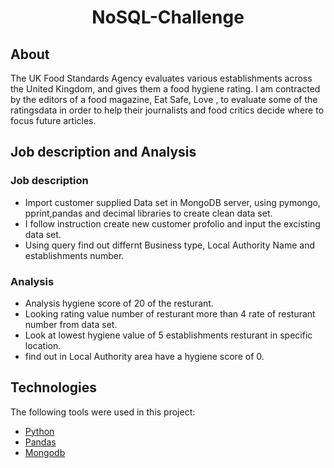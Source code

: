 <h1 align="center">NoSQL-Challenge</h1>


## About ##

The UK Food Standards Agency evaluates various establishments across the United Kingdom, and gives them a food hygiene rating. I am contracted by the editors of a food magazine, Eat Safe, Love , to evaluate some of the ratingsdata in order to help their journalists and food critics decide where to focus future articles.

## Job description and Analysis ##
### Job description
* Import customer supplied Data set in MongoDB server, using pymongo, pprint,pandas and decimal libraries to create clean data set. 
* I follow instruction create new customer profolio and input the excisting data set.
* Using query find out differnt Business type, Local Authority Name and establishments number.

### Analysis
* Analysis hygiene score of 20 of the resturant. 
* Looking rating value number of resturant more than 4 rate of resturant number from data set.   
* Look at lowest hygiene value of 5 establishments resturant in specific location.
* find out in Local Authority area have a hygiene score of 0.

## Technologies ##

The following tools were used in this project:

- [Python](https://www.python.org/)
- [Pandas](https://pandas.pydata.org/)
- [Mongodb](https://www.mongodb.com/)

